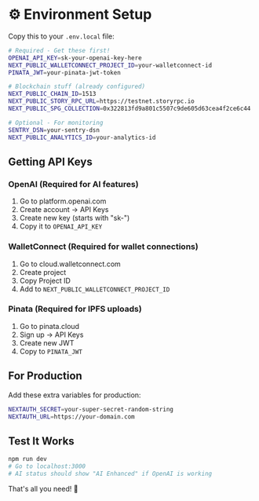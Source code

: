 # ⚙️ Environment Setup

Copy this to your `.env.local` file:

```bash
# Required - Get these first!
OPENAI_API_KEY=sk-your-openai-key-here
NEXT_PUBLIC_WALLETCONNECT_PROJECT_ID=your-walletconnect-id
PINATA_JWT=your-pinata-jwt-token

# Blockchain stuff (already configured)
NEXT_PUBLIC_CHAIN_ID=1513
NEXT_PUBLIC_STORY_RPC_URL=https://testnet.storyrpc.io
NEXT_PUBLIC_SPG_COLLECTION=0x322813fd9a801c5507c9de605d63cea4f2ce6c44

# Optional - For monitoring
SENTRY_DSN=your-sentry-dsn
NEXT_PUBLIC_ANALYTICS_ID=your-analytics-id
```

## Getting API Keys

### OpenAI (Required for AI features)
1. Go to platform.openai.com
2. Create account → API Keys
3. Create new key (starts with "sk-")
4. Copy it to `OPENAI_API_KEY`

### WalletConnect (Required for wallet connections)  
1. Go to cloud.walletconnect.com
2. Create project
3. Copy Project ID
4. Add to `NEXT_PUBLIC_WALLETCONNECT_PROJECT_ID`

### Pinata (Required for IPFS uploads)
1. Go to pinata.cloud
2. Sign up → API Keys
3. Create new JWT
4. Copy to `PINATA_JWT`

## For Production
Add these extra variables for production:
```bash
NEXTAUTH_SECRET=your-super-secret-random-string
NEXTAUTH_URL=https://your-domain.com
```

## Test It Works
```bash
npm run dev
# Go to localhost:3000
# AI status should show "AI Enhanced" if OpenAI is working
```

That's all you need! 🎯
